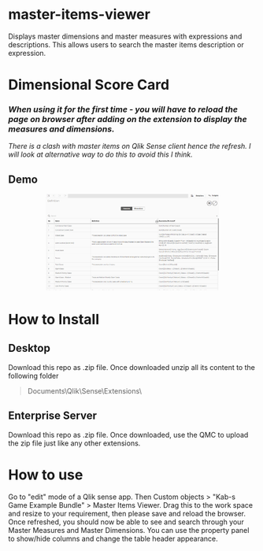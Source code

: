 # master-items-viewer
Displays master dimensions and master measures with expressions and descriptions. This allows users to search the master items description or expression.

# Dimensional Score Card
### _When using it for the first time - you will have to reload the page on browser after adding on the extension to display the measures and dimensions._
_There is a clash with master items on Qlik Sense client hence the refresh. I will look at alternative way to do this to avoid this I think._

## Demo
<p align="center">
  <img width="70%" alt="Master Items Viewer" src="https://github.com/kabir-rab/master-items-viewer/blob/master/lib/img/master-items-viewer-new.gif">
</p>

# How to Install
## Desktop
Download this repo as .zip file. Once downloaded unzip all its content to the following folder 
> Documents\Qlik\Sense\Extensions\

## Enterprise Server
Download this repo as .zip file. Once downloaded, use the QMC to upload the zip file just like any other extensions.

# How to use
Go to "edit" mode of a Qlik sense app. Then Custom objects > "Kab-s Game Example Bundle" > Master Items Viewer. Drag this to the work space and resize to your requirement, then please save and reload the browser. Once refreshed, you should now be able to see and search through your Master Measures and Master Dimensions. You can use the property panel to show/hide columns and change the table header appearance.  
